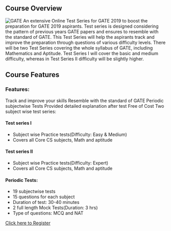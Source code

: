 
## Course Overview
![GATE](/blog/img/gate.png "GATE")
An extensive Online Test Series for GATE 2019 to boost the preparation for GATE 2019 aspirants. Test series is designed considering the
pattern of previous years GATE papers and ensures to resemble with the standard of GATE. This Test Series will help the aspirants track and
improve the preparation through questions of various difficulty levels. There will be two Test Series covering the whole syllabus of GATE, 
including Mathematics and Aptitude. Test Series I will cover the basic and medium difficulty, whereas in Test Series II difficulty will be
slightly higher.


## Course Features

### Features:

Track and improve your skills
Resemble with the standard of GATE
Periodic subjectwise Tests
Provided detailed explanation after test
Free of Cost
Two subject wise test series:

#### Test series I

- Subject wise Practice tests(Difficulty: Easy & Medium)
- Covers all Core CS subjects, Math and aptitude

#### Test series II

- Subject wise Practice tests(Difficulty: Expert)
- Covers all Core CS subjects, Math and aptitude

#### Periodic Tests:        

- 19 subjectwise tests
- 15 questions for each subject
- Duration of test: 30-40 minutes
- 2 full length Mock Tests(Duration: 3 hrs)
- Type of questions: MCQ and NAT


[Click here to Register](https://practice.geeksforgeeks.org/courses/sudo-gate)
